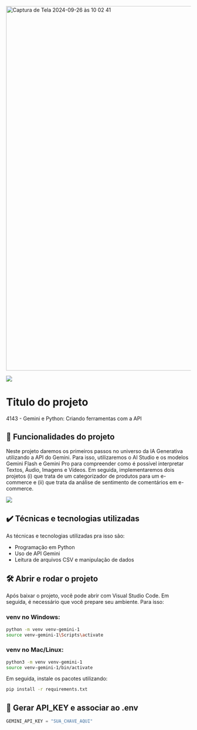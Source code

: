 <img width="994" alt="Captura de Tela 2024-09-26 às 10 02 41" src="https://github.com/user-attachments/assets/57bff0d2-bf4e-4c6a-9a72-14b8fbbde11e">

![](https://img.shields.io/github/license/alura-cursos/android-com-kotlin-personalizando-ui)

# Titulo do projeto

4143 - Gemini e Python: Criando ferramentas com a API

## 🔨 Funcionalidades do projeto

Neste projeto daremos os primeiros passos no universo da IA Generativa utilizando a API do Gemini. Para isso, utilizaremos o AI Studio e os modelos Gemini Flash e Gemini Pro para compreender como é possível interpretar Textos, Áudio, Imagens e Vídeos. Em seguida, implementaremos dois projetos (i) que trata de um categorizador de produtos para um e-commerce e (ii) que trata da análise de sentimento de comentários em e-commerce.

![](img/amostra.gif)

## ✔️ Técnicas e tecnologias utilizadas

As técnicas e tecnologias utilizadas pra isso são:

- Programação em Python
- Uso de API Gemini
- Leitura de arquivos CSV e manipulação de dados


## 🛠️ Abrir e rodar o projeto

Após baixar o projeto, você pode abrir com Visual Studio Code. Em seguida, é necessário que você prepare seu ambiente. Para isso:

### venv no Windows:

```bash
python -m venv venv-gemini-1
source venv-gemini-1\Scripts\activate
```

### venv no Mac/Linux:

```bash
python3 -m venv venv-gemini-1
source venv-gemini-1/bin/activate
```

Em seguida, instale os pacotes utilizando:

```bash
pip install -r requirements.txt
```

## 🔑 Gerar API_KEY e associar ao .env

```python
GEMINI_API_KEY = "SUA_CHAVE_AQUI"
```

